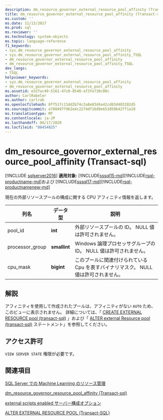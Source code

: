 ```yaml
---
description: dm_resource_governor_external_resource_pool_affinity (Transact-sql)
title: dm_resource_governor_external_resource_pool_affinity (Transact-sql) |Microsoft Docs
ms.custom: ''
ms.date: 11/13/2017
ms.prod: sql
ms.reviewer: ''
ms.technology: system-objects
ms.topic: language-reference
f1_keywords:
- sys.dm_resource_governor_external_resource_pool_affinity
- sys.dm_resource_governor_external_resource_pool_affinity_TSQL
- dm_resource_governor_external_resource_pool_affinity
- dm_resource_governor_external_resource_pool_affinity_TSQL
dev_langs:
- TSQL
helpviewer_keywords:
- sys.dm_resource_governor_external_resource_pool_affinity
- dm_resource_governor_external_resource_pool_affinity
ms.assetid: e32fac49-5161-47c0-8540-af3fe730c00c
author: CarlRabeler
ms.author: carlrab
ms.openlocfilehash: 0ff51fc11dd2b74c2a8e83d4a42cd83d403282d5
ms.sourcegitcommit: e700497f962e4c2274df16d9e651059b42ff1a10
ms.translationtype: MT
ms.contentlocale: ja-JP
ms.lasthandoff: 08/17/2020
ms.locfileid: "88454825"
---
```

# <a name="sysdm_resource_governor_external_resource_pool_affinity-transact-sql"></a>dm_resource_governor_external_resource_pool_affinity (Transact-sql)
[!INCLUDE [sqlserver2016](../../includes/applies-to-version/sqlserver2016.md)]
**適用対象:** [!INCLUDE[sssql15-md](../../includes/sssql15-md.md)][!INCLUDE[rsql-productname-md](../../includes/rsql-productname-md.md)]および [!INCLUDE[sssql17-md](../../includes/sssql17-md.md)][!INCLUDE[rsql-productnamenew-md](../../includes/rsql-productnamenew-md.md)]

現在の外部リソースプールの構成に関する CPU アフィニティ情報を返します。
  
|列名|データ型|説明|
|----------------|---------------|-----------------|
|pool_id|**int**|外部リソースプールの ID。 NULL 値は許可されません。|
|processor_group|**smallint**|Windows 論理プロセッサグループの ID。 NULL 値は許可されません。|
|cpu_mask|**bigint**|このプールに関連付けられている Cpu を表すバイナリマスク。 NULL 値は許可されません。|
  
## <a name="remarks"></a>解説

アフィニティを使用して作成されたプールは、アフィニティがない `AUTO` ため、このビューに表示されません。 詳細については、「 [CREATE EXTERNAL RESOURCE pool &#40;transact-sql&#41;](../../t-sql/statements/create-external-resource-pool-transact-sql.md) 」および「 [ALTER external Resource pool &#40;transact-sql&#41;](../../t-sql/statements/alter-external-resource-pool-transact-sql.md) ステートメント」を参照してください。

## <a name="permissions"></a>アクセス許可

`VIEW SERVER STATE` 権限が必要です。

## <a name="see-also"></a>関連項目

[SQL Server での Machine Learning のリソース管理](../../machine-learning/administration/resource-governor.md)

[dm_resource_governor_resource_pool_affinity &#40;Transact-sql&#41;](../../relational-databases/system-dynamic-management-views/sys-dm-resource-governor-resource-pool-affinity-transact-sql.md)

[external scripts enabled サーバー構成オプション](../../database-engine/configure-windows/external-scripts-enabled-server-configuration-option.md)

[ALTER EXTERNAL RESOURCE POOL &#40;Transact-SQL&#41;](../../t-sql/statements/alter-external-resource-pool-transact-sql.md)
